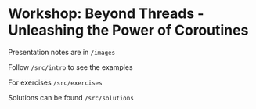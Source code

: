 # Workshop: Beyond Threads - Unleashing the Power of Coroutines

Presentation notes are in `/images`

Follow `/src/intro` to see the examples

For exercises `/src/exercises`

Solutions can be found `/src/solutions`